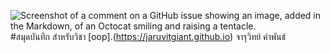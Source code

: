 ![Screenshot of a comment on a GitHub issue showing an image, added in the Markdown, of an Octocat smiling and raising a tentacle.](https://myoctocat.com/assets/images/base-octocat.svg)
#สมุดบันทึก
สำหรับวิชา [oop].(https://jaruvitgiant.github.io)
จารุวิทย์ คำพันธ์ 

